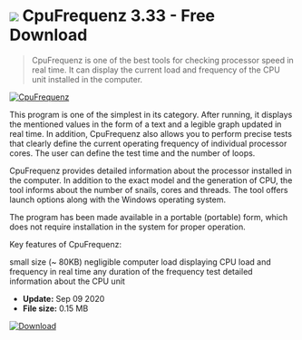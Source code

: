 # ![](https://cdn.softexe.net/static/icon/b/cpufrequenz-8183.png) CpuFrequenz 3.33 - Free Download

> CpuFrequenz is one of the best tools for checking processor speed in real time. It can display the current load and frequency of the CPU unit installed in the computer.

[![CpuFrequenz](https://gallery.dpcdn.pl/imgc/Tools/91008/g_-_420x350_1.5_-_x20eff01f-5ad3-4b76-ae16-02c3b2e823e3.png)](https://softexe.net/win/system/diagnostics-tests/cpufrequenz:hphc.html)

This program is one of the simplest in its category. After running, it displays the mentioned values ​​in the form of a text and a legible graph updated in real time. In addition, CpuFrequenz also allows you to perform precise tests that clearly define the current operating frequency of individual processor cores. The user can define the test time and the number of loops.
 
 CpuFrequenz provides detailed information about the processor installed in the computer. In addition to the exact model and the generation of CPU, the tool informs about the number of snails, cores and threads. The tool offers launch options along with the Windows operating system.
 
 The program has been made available in a portable (portable) form, which does not require installation in the system for proper operation.
 
 Key features of CpuFrequenz:
 
 small size (~ 80KB)
 negligible computer load
 displaying CPU load and frequency in real time
 any duration of the frequency test
 detailed information about the CPU unit


- **Update:** Sep 09 2020
- **File size:** 0.15 MB

[![Download](https://cdn.softexe.net/static/img/download.png)](https://softexe.net/win/system/diagnostics-tests/cpufrequenz:hphc.html)

